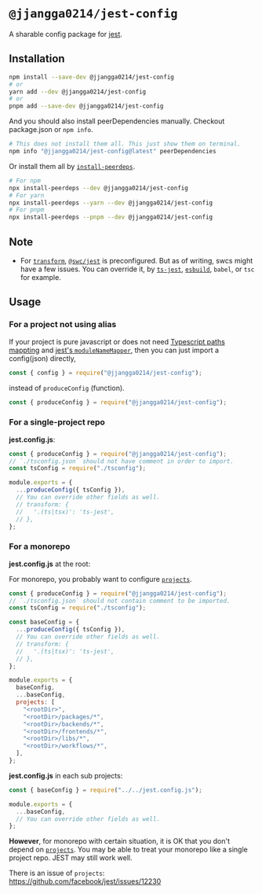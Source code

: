 # `@jjangga0214/jest-config`

A sharable config package for [jest](https://jestjs.io).

## Installation

```sh
npm install --save-dev @jjangga0214/jest-config
# or
yarn add --dev @jjangga0214/jest-config
# or
pnpm add --save-dev @jjangga0214/jest-config
```

And you should also install peerDependencies manually.
Checkout package.json or `npm info`.

```sh
# This does not install them all. This just show them on terminal.
npm info "@jjangga0214/jest-config@latest" peerDependencies
```

Or install them all by [`install-peerdeps`](https://openbase.com/js/install-peerdeps/documentation).

```sh
# For npm
npx install-peerdeps --dev @jjangga0214/jest-config
# For yarn
npx install-peerdeps --yarn --dev @jjangga0214/jest-config
# For pnpm
npx install-peerdeps --pnpm --dev @jjangga0214/jest-config
```

## Note

- For [`transform`](https://jestjs.io/docs/configuration#transform-objectstring-pathtotransformer--pathtotransformer-object), [`@swc/jest`](https://www.npmjs.com/package/@swc/jest) is preconfigured. But as of writing, swcs might have a few issues. You can override it, by [`ts-jest`](https://www.npmjs.com/package/ts-jest), [`esbuild`](https://esbuild.github.io/), `babel`, or `tsc` for example.

## Usage

### For a project not using alias

If your project is pure javascript or does not need [Typescript paths mappting](https://www.typescriptlang.org/docs/handbook/module-resolution.html#path-mapping) and [jest's `moduleNameMapper`](https://jestjs.io/docs/configuration#modulenamemapper-objectstring-string--arraystring), then you can just import a config(json) directly,

```js
const { config } = require("@jjangga0214/jest-config");
```

instead of `produceConfig` (function).

```js
const { produceConfig } = require("@jjangga0214/jest-config");
```

### For a single-project repo

**jest.config.js**:

```js
const { produceConfig } = require("@jjangga0214/jest-config");
// `./tsconfig.json` should not have comment in order to import.
const tsConfig = require("./tsconfig");

module.exports = {
  ...produceConfig({ tsConfig }),
  // You can override other fields as well.
  // transform: {
  //   '.(ts|tsx)': 'ts-jest',
  // },
};
```

### For a monorepo

**jest.config.js** at the root:

For monorepo, you probably want to configure [`projects`](https://jestjs.io/docs/configuration#projects-arraystring--projectconfig).

```js
const { produceConfig } = require("@jjangga0214/jest-config");
// `./tsconfig.json` should not contain comment to be imported.
const tsConfig = require("./tsconfig");

const baseConfig = {
  ...produceConfig({ tsConfig }),
  // You can override other fields as well.
  // transform: {
  //   '.(ts|tsx)': 'ts-jest',
  // },
};

module.exports = {
  baseConfig,
  ...baseConfig,
  projects: [
    "<rootDir>",
    "<rootDir>/packages/*",
    "<rootDir>/backends/*",
    "<rootDir>/frontends/*",
    "<rootDir>/libs/*",
    "<rootDir>/workflows/*",
  ],
};
```

**jest.config.js** in each sub projects:

```js
const { baseConfig } = require("../../jest.config.js");

module.exports = {
  ...baseConfig,
  // You can override other fields as well.
};
```

**However**, for monorepo with certain situation, it is OK that you don't depend on [`projects`](https://jestjs.io/docs/configuration#projects-arraystring--projectconfig). You may be able to treat your monorepo like a single project repo. JEST may still work well.

There is an issue of `projects`:  <https://github.com/facebook/jest/issues/12230>
